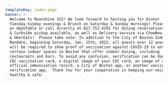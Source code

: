 ```yaml
---
templateKey: index-page
banner: >-
  Welcome to Moonshine 152! We look forward to hosting you for Dinner
  Tuesday-Sunday evenings & Brunch on Saturday & Sunday mornings! Please find us
  on OpenTable or call directly at 617.752.4191 for dining reservations. Takeout
  & Curbside pickup available, as well as Delivery service via ChowNow, GrubHub
  & UberEats!  Please take note: In addition to the City of Boston Indoor Mask
  Mandate, beginning Saturday, Jan. 15th, 2022, all guests over 12 years old
  will be required to show proof of vaccination against COVID-19 to enter
  certain indoor spaces in Boston that offer indoor dining, including
  restaurants and bars. To avoid any confusion, verification can be done with a
  CDC vaccination card, a digital image of your CDC card, an image of any
  official immunization record, a City of Boston app, or another vaccine
  verification app.  Thank You for your cooperation in keeping our neighborhood
  healthy & safe.
---
```


